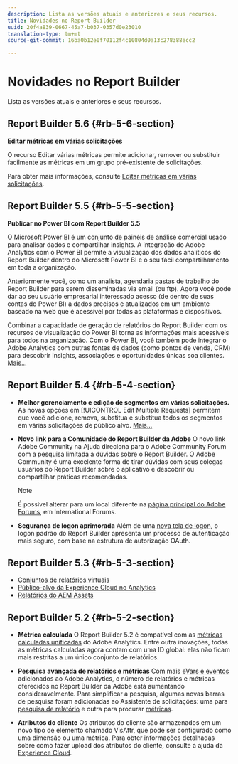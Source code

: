 ```yaml
---
description: Lista as versões atuais e anteriores e seus recursos.
title: Novidades no Report Builder
uuid: 20f4a839-0667-45a7-b037-0357d0e23010
translation-type: tm+mt
source-git-commit: 16ba0b12e0f70112f4c10804d0a13c278388ecc2

---
```



# Novidades no Report Builder

Lista as versões atuais e anteriores e seus recursos.

## Report Builder 5.6 {#rb-5-6-section}

**Editar métricas em várias solicitações**

O recurso Editar várias métricas permite adicionar, remover ou substituir facilmente as métricas em um grupo pré-existente de solicitações.

Para obter mais informações, consulte [Editar métricas em várias solicitações](/help/analyze/report-builder/manage-requests/edit-multiple-metrics.md).

## Report Builder 5.5 {#rb-5-5-section}

**Publicar no Power BI com Report Builder 5.5**

O Microsoft Power BI é um conjunto de painéis de análise comercial usado para analisar dados e compartilhar insights. A integração do Adobe Analytics com o Power BI permite a visualização dos dados analíticos do Report Builder dentro do Microsoft Power BI e o seu fácil compartilhamento em toda a organização.

Anteriormente você, como um analista, agendaria pastas de trabalho do Report Builder para serem disseminadas via email (ou ftp). Agora você pode dar ao seu usuário empresarial interessado acesso (de dentro de suas contas do Power BI) a dados precisos e atualizados em um ambiente baseado na web que é acessível por todas as plataformas e dispositivos.

Combinar a capacidade de geração de relatórios do Report Builder com os recursos de visualização do Power BI torna as informações mais acessíveis para todos na organização. Com o Power BI, você também pode integrar o Adobe Analytics com outras fontes de dados (como pontos de venda, CRM) para descobrir insights, associações e oportunidades únicas soa clientes. [Mais...](/help/analyze/report-builder/c-publish-power-bi/power-bi.md)

## Report Builder 5.4 {#rb-5-4-section}

* **Melhor gerenciamento e edição de segmentos em várias solicitações.** As novas opções em [!UICONTROL Edit Multiple Requests] permitem que você adicione, remova, substitua e substitua todos os segmentos em várias solicitações de público alvo. [Mais...](/help/analyze/report-builder/data-requests/segmentation.md#section_C3D63FCBE1A94369A319243313B03C93)

* **Novo link para a Comunidade do Report Builder da Adobe** O novo link Adobe Community na Ajuda direciona para o Adobe Community Forum com a pesquisa limitada a dúvidas sobre o Report Builder. O Adobe Community é uma excelente forma de tirar dúvidas com seus colegas usuários do Report Builder sobre o aplicativo e descobrir ou compartilhar práticas recomendadas.

   >[!NOTE]
   >
   >É possível alterar para um local diferente na [página principal do Adobe Forums](https://forums.adobe.com/welcome), em International Forums.

* **Segurança de logon aprimorada** Além de uma [nova tela de logon](/help/analyze/report-builder/setup/login.md), o logon padrão do Report Builder apresenta um processo de autenticação mais seguro, com base na estrutura de autorização OAuth.

## Report Builder 5.3 {#rb-5-3-section}

* [Conjuntos de relatórios virtuais](https://marketing.adobe.com/resources/help/pt_BR/reference/virtual-report-suites.html)
* [Público-alvo da Experience Cloud no Analytics](https://marketing.adobe.com/resources/help/en_US/mcloud/mc-audiences-aam.html)
* [Relatórios do AEM Assets](https://marketing.adobe.com/resources/help/pt_BR/reference/aem-assets-reporting.html)

## Report Builder 5.2 {#rb-5-2-section}

* **Métrica calculada** O Report Builder 5.2 é compatível com as [métricas calculadas unificadas](/help/analyze/report-builder/layout/c-metrics-dimensions/calculated-metrics.md) do Adobe Analytics. Entre outra inovações, todas as métricas calculadas agora contam com uma ID global: elas não ficam mais restritas a um único conjunto de relatórios.

* **Pesquisa avançada de relatórios e métricas** Com mais [eVars e eventos](https://marketing.adobe.com/resources/help/pt_BR/sc/implement/evars_events.html) adicionados ao Adobe Analytics, o número de relatórios e métricas oferecidos no Report Builder da Adobe está aumentando consideravelmente. Para simplificar a pesquisa, algumas novas barras de pesquisa foram adicionadas ao Assistente de solicitações: uma para [pesquisa de relatório](/help/analyze/report-builder/data-requests/c-report-types/select-report-types.md) e outra para procurar [métricas](/help/analyze/report-builder/layout/c-metrics-dimensions/t-add-metrics-and-dimensions.md).

* **Atributos do cliente** Os atributos do cliente são armazenados em um novo tipo de elemento chamado VisAttr, que pode ser configurado como uma dimensão ou uma métrica. Para obter informações detalhadas sobre como fazer upload dos atributos do cliente, consulte a ajuda da [Experience Cloud](https://marketing.adobe.com/resources/help/pt_BR/mcloud/attributes.html).

